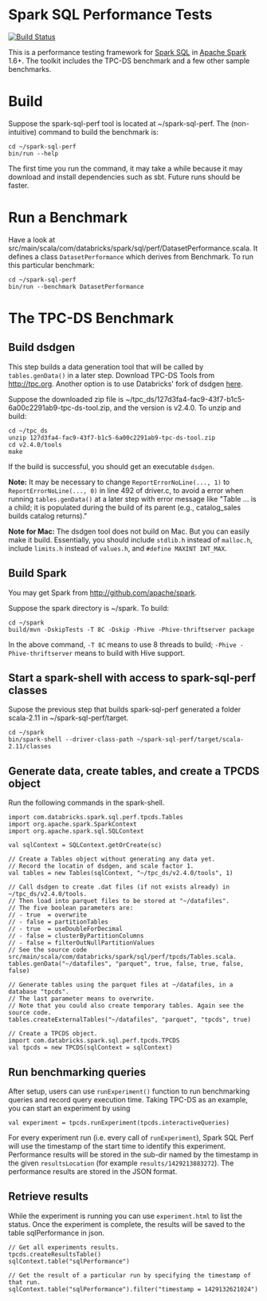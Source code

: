 # Spark SQL Performance Tests

[![Build Status](https://travis-ci.org/databricks/spark-sql-perf.svg)](https://travis-ci.org/databricks/spark-sql-perf)

This is a performance testing framework for [Spark SQL](https://spark.apache.org/sql/) in [Apache Spark](https://spark.apache.org/) 1.6+. The toolkit includes the TPC-DS benchmark and a few other sample benchmarks.

# Build

Suppose the spark-sql-perf tool is located at ~/spark-sql-perf. The (non-intuitive) command to build the benchmark is:

```
cd ~/spark-sql-perf
bin/run --help
```

The first time you run the command, it may take a while because it may download and install dependencies such as sbt. Future runs should be faster.

# Run a Benchmark

Have a look at src/main/scala/com/databricks/spark/sql/perf/DatasetPerformance.scala. It defines a class `DatasetPerformance` which derives from Benchmark. To run this particular benchmark:

```
cd ~/spark-sql-perf
bin/run --benchmark DatasetPerformance
```

# The TPC-DS Benchmark

## Build dsdgen

This step builds a data generation tool that will be called by `tables.genData()` in a later step.
Download TPC-DS Tools from http://tpc.org.
Another option is to use Databricks' fork of dsdgen [here](https://github.com/davies/tpcds-kit).

Suppose the downloaded zip file is ~/tpc_ds/127d3fa4-fac9-43f7-b1c5-6a00c2291ab9-tpc-ds-tool.zip, and the version is v2.4.0. To unzip and build:

```
cd ~/tpc_ds
unzip 127d3fa4-fac9-43f7-b1c5-6a00c2291ab9-tpc-ds-tool.zip
cd v2.4.0/tools
make
```

If the build is successful, you should get an executable `dsdgen`.

**Note:** It may be necessary to change `ReportErrorNoLine(..., 1)` to `ReportErrorNoLine(..., 0)` in line 492 of driver.c, to avoid a error when running `tables.genData()` at a later step with error message like "Table ... is a child; it is populated during the build of its parent (e.g., catalog_sales builds catalog returns)."

**Note for Mac:** The dsdgen tool does not build on Mac. But you can easily make it build. Essentially, you should include `stdlib.h` instead of `malloc.h`, include `limits.h` instead of `values.h`, and `#define MAXINT INT_MAX`.

## Build Spark

You may get Spark from http://github.com/apache/spark.

Suppose the spark directory is ~/spark. To build:

```
cd ~/spark
build/mvn -DskipTests -T 8C -Dskip -Phive -Phive-thriftserver package
```

In the above command, `-T 8C` means to use 8 threads to build; `-Phive -Phive-thriftserver` means to build with Hive support.

## Start a spark-shell with access to spark-sql-perf classes

Supose the previous step that builds spark-sql-perf generated a folder scala-2.11 in ~/spark-sql-perf/target.

```
cd ~/spark
bin/spark-shell --driver-class-path ~/spark-sql-perf/target/scala-2.11/classes
```

## Generate data, create tables, and create a TPCDS object

Run the following commands in the spark-shell.

```
import com.databricks.spark.sql.perf.tpcds.Tables
import org.apache.spark.SparkContext
import org.apache.spark.sql.SQLContext

val sqlContext = SQLContext.getOrCreate(sc)

// Create a Tables object without generating any data yet.
// Record the locatin of dsdgen, and scale factor 1.
val tables = new Tables(sqlContext, "~/tpc_ds/v2.4.0/tools", 1)

// Call dsdgen to create .dat files (if not exists already) in ~/tpc_ds/v2.4.0/tools.
// Then load into parquet files to be stored at "~/datafiles".
// The five boolean parameters are:
// - true  = overwrite
// - false = partitionTables
// - true  = useDoubleForDecimal
// - false = clusterByPartitionColumns
// - false = filterOutNullPartitionValues
// See the source code src/main/scala/com/databricks/spark/sql/perf/tpcds/Tables.scala.
tables.genData("~/datafiles", "parquet", true, false, true, false, false)

// Generate tables using the parquet files at ~/datafiles, in a database "tpcds".
// The last parameter means to overwrite.
// Note that you could also create temporary tables. Again see the source code.
tables.createExternalTables("~/datafiles", "parquet", "tpcds", true)

// Create a TPCDS object.
import com.databricks.spark.sql.perf.tpcds.TPCDS
val tpcds = new TPCDS(sqlContext = sqlContext)
```

## Run benchmarking queries
After setup, users can use `runExperiment()` function to run benchmarking queries and record query execution time. Taking TPC-DS as an example, you can start an experiment by using

```
val experiment = tpcds.runExperiment(tpcds.interactiveQueries)
```

For every experiment run (i.e. every call of `runExperiment`), Spark SQL Perf will use the timestamp of the start time to identify this experiment. Performance results will be stored in the sub-dir named by the timestamp in the given `resultsLocation` (for example `results/1429213883272`). The performance results are stored in the JSON format.

## Retrieve results
While the experiment is running you can use `experiment.html` to list the status.  Once the experiment is complete, the results will be saved to the table sqlPerformance in json.

```
// Get all experiments results.
tpcds.createResultsTable()
sqlContext.table("sqlPerformance")

// Get the result of a particular run by specifying the timestamp of that run.
sqlContext.table("sqlPerformance").filter("timestamp = 1429132621024")
```
